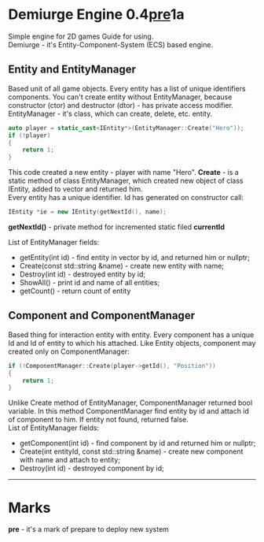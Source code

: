 # Demiurge Engine 0.4[pre](https://github.com/avraal/BizarreTale/blob/master/README.md#marks)1a  
Simple engine for 2D games
Guide for using.  
Demiurge - it's Entity-Component-System (ECS) based engine.  

## Entity and EntityManager
Based unit of all game objects. Every entity has a list of unique identifiers components. You can't create entity without EntityManager, because constructor (ctor) and destructor (dtor) - has private access modifier.  
EntityManager - it's class, which can create, delete, etc. entity.

```cpp
auto player = static_cast<IEntity*>(EntityManager::Create("Hero"));
if (!player)
{
    return 1;
}
```

This code created a new entity - player with name "Hero". **Create** - is a static method of class EntityManager, which created new object of class IEntity, added to vector and returned him.  
Every entity has a unique identifier. Id has generated on constructor call:
```cpp
IEntity *ie = new IEntity(getNextId(), name);
```
**getNextId()** - private method for incremented static filed **currentId**

List of EntityManager fields:
- getEntity(int id) - find entity in vector by id, and returned him or nullptr;
- Create(const std::string &name) - create new entity with name;
- Destroy(int id) - destroyed entity by id;
- ShowAll() - print id and name of all entities;
- getCount() - return count of entity

## Component and ComponentManager
Based thing for interaction entity with entity. Every component has a unique Id and Id of entity to which his attached. Like Entity objects, component may created only on ComponentManager:
```cpp
if (!ComponentManager::Create(player->getId(), "Position"))
{
    return 1;
}
``` 

Unlike Create method of EntityManager, ComponentManager returned bool variable. In this method ComponentManager find entity by id and attach id of component to him. If entity not found, returned false.  
List of EntityManager fields:
- getComponent(int id) - find component by id and returned him or nullptr;
- Create(int entityId, const std::string &name) - create new component with name and attach to entity;
- Destroy(int id) - destroyed component by id;

<hr>

# Marks  
**pre** - it's a mark of prepare to deploy new system  
